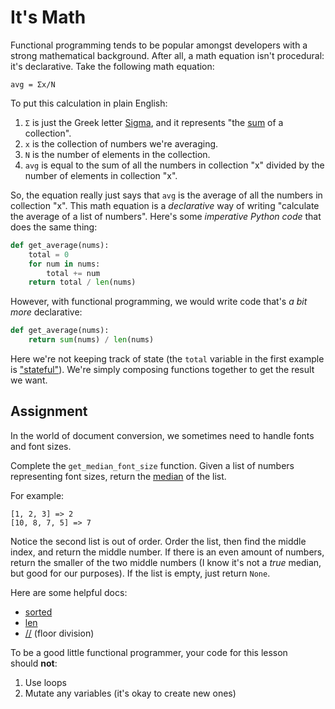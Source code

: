 # It's Math

Functional programming tends to be popular amongst developers with a strong mathematical background. After all, a math equation isn't procedural: it's declarative. Take the following math equation:

```
avg = Σx/N
```

To put this calculation in plain English:

1. `Σ` is just the Greek letter [Sigma](https://en.wikipedia.org/wiki/Sigma), and it represents "the [sum](https://en.wikipedia.org/wiki/Summation) of a collection".
2. `x` is the collection of numbers we're averaging.
3. `N` is the number of elements in the collection.
4. `avg` is equal to the sum of all the numbers in collection "x" divided by the number of elements in collection "x".

So, the equation really just says that `avg` is the average of all the numbers in collection "x". This math equation is a _declarative_ way of writing "calculate the average of a list of numbers". Here's some _imperative Python code_ that does the same thing:

```py
def get_average(nums):
    total = 0
    for num in nums:
        total += num
    return total / len(nums)
```

However, with functional programming, we would write code that's _a bit more_ declarative:

```py
def get_average(nums):
    return sum(nums) / len(nums)
```

Here we're not keeping track of state (the `total` variable in the first example is ["stateful"](https://en.wikipedia.org/wiki/State_(computer_science)#:~:text=In%20information%20technology%20and%20computer,known%20as%20its%20state%20space.)). We're simply composing functions together to get the result we want.

## Assignment

In the world of document conversion, we sometimes need to handle fonts and font sizes.

Complete the `get_median_font_size` function. Given a list of numbers representing font sizes, return the [median](https://en.wikipedia.org/wiki/Median) of the list.

For example:

```
[1, 2, 3] => 2
[10, 8, 7, 5] => 7
```

Notice the second list is out of order. Order the list, then find the middle index, and return the middle number. If there is an even amount of numbers, return the smaller of the two middle numbers (I know it's not a _true_ median, but good for our purposes). If the list is empty, just return `None`.

Here are some helpful docs:

- [sorted](https://docs.python.org/3/library/functions.html#sorted)
- [len](https://docs.python.org/3/library/functions.html#len)
- [//](https://docs.python.org/3/library/stdtypes.html#numeric-types-int-float-complex) (floor division)

To be a good little functional programmer, your code for this lesson should **not**:

1. Use loops
2. Mutate any variables (it's okay to create new ones)
